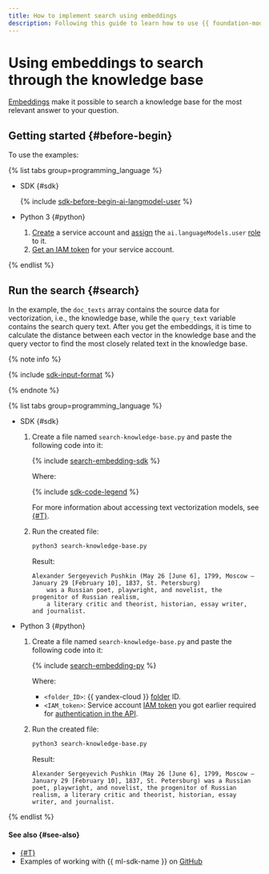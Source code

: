 ```yaml
---
title: How to implement search using embeddings
description: Following this guide to learn how to use {{ foundation-models-full-name }} text vector representation models to enable search over a knowledge base using embeddings.
---
```


# Using embeddings to search through the knowledge base

[Embeddings](../../concepts/embeddings.md) make it possible to search a knowledge base for the most relevant answer to your question.

## Getting started {#before-begin}

To use the examples:

{% list tabs group=programming_language %}

- SDK {#sdk}

  {% include [sdk-before-begin-ai-langmodel-user](../../../_includes/foundation-models/sdk-before-begin-ai-langmodel-user.md) %}

- Python 3 {#python}

  1. [Create](../../../iam/operations/sa/create.md) a service account and [assign](../../../iam/operations/sa/assign-role-for-sa.md) the `ai.languageModels.user` [role](../../security/index.md#languageModels-user) to it.
  1. [Get an IAM token](../../../iam/operations/iam-token/create-for-sa.md) for your service account.

{% endlist %}

## Run the search {#search}

In the example, the `doc_texts` array contains the source data for vectorization, i.e., the knowledge base, while the `query_text` variable contains the search query text. After you get the embeddings, it is time to calculate the distance between each vector in the knowledge base and the query vector to find the most closely related text in the knowledge base.

{% note info %}

{% include [sdk-input-format](../../../_includes/foundation-models/sdk-input-format.md) %}

{% endnote %}

{% list tabs group=programming_language %}

- SDK {#sdk}

  1. Create a file named `search-knowledge-base.py` and paste the following code into it:

      {% include [search-embedding-sdk](../../../_includes/foundation-models/examples/search-embedding-sdk.md) %}

      Where:

      {% include [sdk-code-legend](../../../_includes/foundation-models/examples/sdk-code-legend.md) %}

      For more information about accessing text vectorization models, see [{#T}](../../concepts/embeddings.md#addressing-models).

  1. Run the created file:

      ```bash
      python3 search-knowledge-base.py
      ```

      Result:

      ```text
      Alexander Sergeyevich Pushkin (May 26 [June 6], 1799, Moscow — January 29 [February 10], 1837, St. Petersburg)
          was a Russian poet, playwright, and novelist, the progenitor of Russian realism,
          a literary critic and theorist, historian, essay writer, and journalist.
      ```

- Python 3 {#python}

  1. Create a file named `search-knowledge-base.py` and paste the following code into it:

      {% include [search-embedding-py](../../../_includes/foundation-models/examples/search-embedding-py.md) %}

      Where:

      * `<folder_ID>`: {{ yandex-cloud }} [folder](../../../resource-manager/concepts/resources-hierarchy.md#folder) ID.
      * `<IAM_token>`: Service account [IAM token](../../../iam/concepts/authorization/iam-token.md) you got earlier required for [authentication in the API](../../api-ref/authentication.md).

  1. Run the created file:

      ```bash
      python3 search-knowledge-base.py
      ```

      Result:

      ```text
      Alexander Sergeyevich Pushkin (May 26 [June 6], 1799, Moscow — January 29 [February 10], 1837, St. Petersburg) was a Russian poet, playwright, and novelist, the progenitor of Russian realism, a literary critic and theorist, historian, essay writer, and journalist.
      ```

{% endlist %}

#### See also {#see-also}

* [{#T}](../../concepts/embeddings.md)
* Examples of working with {{ ml-sdk-name }} on [GitHub](https://github.com/yandex-cloud/yandex-cloud-ml-sdk/tree/master/examples/sync/text_embeddings)
